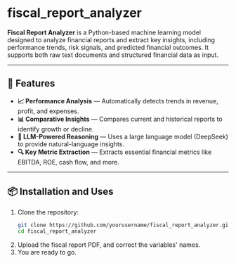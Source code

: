 # fiscal_report_analyzer
**Fiscal Report Analyzer** is a Python-based machine learning model designed to analyze financial reports and extract key insights, including performance trends, risk signals, and predicted financial outcomes. It supports both raw text documents and structured financial data as input.

---

## 🚀 Features

- **📈 Performance Analysis** — Automatically detects trends in revenue, profit, and expenses.
- **📊 Comparative Insights** — Compares current and historical reports to identify growth or decline.
- **🧠 LLM-Powered Reasoning** — Uses a large language model (DeepSeek) to provide natural-language insights.
- **🔍 Key Metric Extraction** — Extracts essential financial metrics like EBITDA, ROE, cash flow, and more.

---

## 📦 Installation and Uses

1. Clone the repository:
   ```bash
   git clone https://github.com/yourusername/fiscal_report_analyzer.git
   cd fiscal_report_analyzer
2. Upload the fiscal report PDF, and correct the variables' names.
3. You are ready to go.
